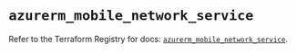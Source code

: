 # `azurerm_mobile_network_service`

Refer to the Terraform Registry for docs: [`azurerm_mobile_network_service`](https://registry.terraform.io/providers/hashicorp/azurerm/3.104.0/docs/resources/mobile_network_service).
